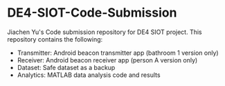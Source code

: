 # DE4-SIOT-Code-Submission
Jiachen Yu's Code submission repository for DE4 SIOT project. This repository contains the following:
- Transmitter: Android beacon transmitter app (bathroom 1 version only)
- Receiver: Android beacon receiver app (person A version only)
- Dataset: Safe dataset as a backup
- Analytics: MATLAB data analysis code and results
